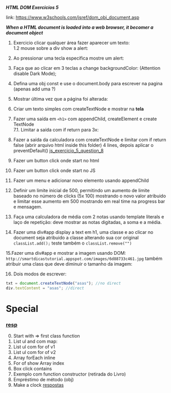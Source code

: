 **_HTML DOM Exercicios 5_**

link: https://www.w3schools.com/jsref/dom_obj_document.asp

**_When a HTML document is loaded into a web browser, it becomer a document object_**

1. Exercicio clicar qualquer área fazer aparecer um texto:  
   1.2 mouse sobre a div show a alert:

2. Ao pressionar uma tecla especifica mostre um alert:

3. Faça que ao clicar em 3 teclas a change backgroundColor: (Attention disable Dark Mode);

4. Defina uma obj const e use o document.body para escrever na pagina (apenas add uma ?)

5. Mostrar última vez que a página foi alterada:

6. Criar um texto simples com createTextNode e mostrar na **tela**

7. Fazer uma saída em `<h1>` com appendChild, createElement e create TextNode  
   7.1. Limitar a saída com if return para 3x:

8. Fazer a saída da calculadora com createTextNode e limitar com if return false (abrir arquivo html inside this folder) 4 lines, depois aplicar o preventDefault()
   <a href="./answers/js_exercicio_5_question_8.html" target="_blank">js_exercicio_5_question_8</a>

9. Fazer um button click onde start no html

10. Fazer um button click onde start no JS

11. Fazer um menu e adicionar novo elemento usando appendChild

12. Definir um limite inicial de 500, permitindo um aumento de limite baseado no número de clicks (5x 100) mostrando o novo valor atribuido e limitar esse aumento em 500 mostrando em real time na progress bar e mensagem.

13. Faça uma calculadora de média com 2 notas usando template literals e laço de repetição: deve mostrar as notas digitadas, a soma e a média.

14. Fazer uma div#app display a text em h1, uma classe e ao clicar no document seja atribuido a classe alterando sua cor original `classList.add();` teste também o `classList.remove("")`

15.Fazer uma div#app e mostrar a imagem usando DOM: `http://smartdicastutorial.appspot.com/images/6d88733c461.jpg` também atribuir uma class que deve diminuir o tamanho da imagem:

16. Dois modos de escrever:

```js
txt = document.createTextNode("asas"); //no direct
div.textContent = "asas"; //direct
```

# Special

### [resp](https://github.com/kelvinbiffi/javascript-book/blob/master/18.Empr%C3%A9stimo%20de%20m%C3%A9todo/script.js)

0. Start with => first class function
1. List ul and com map:
2. List ul com for of v1
3. List ul com for of v2
4. Array forEach inline
5. For of show Array index
6. Box click contains
7. Exemplo com function constructor (retirada do Livro)
8. Empréstimo de método (obj)
9. Make a clock [respostas](https://gist.github.com/geraldotech/017b5431d853b37af18e0c7fbab97246)
